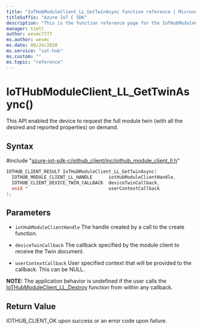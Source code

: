```yaml
---                             
title: "IoTHubModuleClient_LL_GetTwinAsync function reference | Microsoft Docs" 
titleSuffix: "Azure IoT C SDK"            
description: "This is the function reference page for the IoTHubModuleClient_LL_GetTwinAsync() function in the Azure IoT C SDK. This SDK is used with Azure IoT Hub and Azure IoT Hub Device Provisioning Service"            
manager: timlt                 
author: wesmc7777              
ms.author: wesmc               
ms.date: 09/24/2020                    
ms.service: "iot-hub"             
ms.custom: ""                
ms.topic: "reference"        
---                            
```


# IoTHubModuleClient_LL_GetTwinAsync()

This API enabled the device to request the full module twin (with all the desired and reported properties) on demand.

## Syntax

\#include "[azure-iot-sdk-c/iothub_client/inc/iothub_module_client_ll.h](../iothub-module-client-ll-h.md)"  
```C
IOTHUB_CLIENT_RESULT IoTHubModuleClient_LL_GetTwinAsync(
  IOTHUB_MODULE_CLIENT_LL_HANDLE      iotHubModuleClientHandle,
  IOTHUB_CLIENT_DEVICE_TWIN_CALLBACK  deviceTwinCallback,
  void *                              userContextCallback
);
```

## Parameters
* `iotHubModuleClientHandle` The handle created by a call to the create function. 

* `deviceTwinCallback` The callback specified by the module client to receive the Twin document. 

* `userContextCallback` User specified context that will be provided to the callback. This can be NULL.

**NOTE:** The application behavior is undefined if the user calls the [IoTHubModuleClient_LL_Destroy](../iothub-module-client-ll-h/iothubmoduleclient-ll-destroy.md) function from within any callback.

## Return Value
IOTHUB_CLIENT_OK upon success or an error code upon failure.

